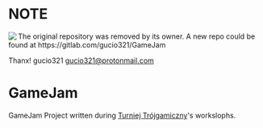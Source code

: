 # NOTE 
<image align="left" src="https://user-images.githubusercontent.com/242652/138285004-b27d55b3-163b-4fe3-a8ff-6c34518044bd.png">
  The original repository was removed by its owner.
A new repo could be found at https://gitlab.com/gucio321/GameJam

Thanx!
gucio321 <gucio321@protonmail.com>
<br clear="all" />



# GameJam
GameJam Project written during [Turniej Trójgamiczny](https://t3g.pl)'s workslophs.
